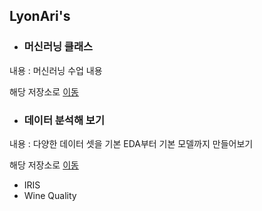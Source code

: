 ## LyonAri's

* ### 머신러닝 클래스
내용 : 머신러닝 수업 내용

해당 저장소로 [이동](https://github.com/LyonAri/ICT_class)

* ### 데이터 분석해 보기
내용 : 다양한 데이터 셋을 기본 EDA부터 기본 모델까지 만들어보기

해당 저장소로 [이동](https://github.com/LyonAri/MyDataAnalysis)
  * IRIS
  * Wine Quality


<!--
**LyonAri/LyonAri** is a ✨ _special_ ✨ repository because its `README.md` (this file) appears on your GitHub profile.

Here are some ideas to get you started:


- 🔭 I’m currently a college student.
- 🌱 I’m currently learning about machine learning.
- 👯 I’m looking to collaborate on ...
- 🤔 I’m looking for help with ...
- 💬 Ask me about ...
- 📫 How to reach me: ...
- 😄 Pronouns: ...
- ⚡ Fun fact: ...

-->
